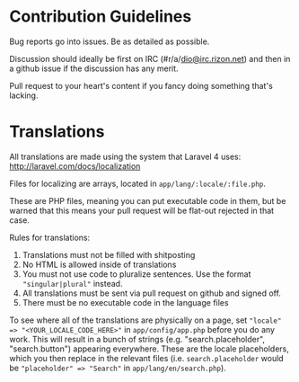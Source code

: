 # Contribution Guidelines

Bug reports go into issues. Be as detailed as possible.

Discussion should ideally be first on IRC (#r/a/dio@irc.rizon.net) and then in a github issue if the discussion has any merit.

Pull request to your heart's content if you fancy doing something that's lacking.

# Translations

All translations are made using the system that Laravel 4 uses: http://laravel.com/docs/localization

Files for localizing are arrays, located in `app/lang/:locale/:file.php`.

These are PHP files, meaning you can put executable code in them, but be warned that this means your pull request will be flat-out rejected in that case.

Rules for translations:

1. Translations must not be filled with shitposting
2. No HTML is allowed inside of translations
3. You must not use code to pluralize sentences. Use the format `"singular|plural"` instead.
4. All translations must be sent via pull request on github and signed off.
5. There must be no executable code in the language files

To see where all of the translations are physically on a page, set `"locale" => "<YOUR_LOCALE_CODE_HERE>"` in `app/config/app.php` before you do any work. This will result in a bunch of strings (e.g. "search.placeholder", "search.button") appearing everywhere. These are the locale placeholders, which you then replace in the relevant files (i.e. `search.placeholder` would be `"placeholder" => "Search"` in `app/lang/en/search.php`).
